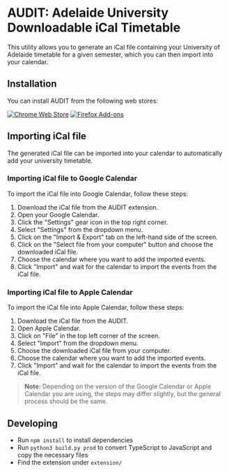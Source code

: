 # AUDIT: Adelaide University Downloadable iCal Timetable
This utility allows you to generate an iCal file containing your University of Adelaide timetable for a given semester, which you can then import into your calendar.

## Installation

You can install AUDIT from the following web stores:

[![Chrome Web Store](https://img.shields.io/chrome-web-store/v/[]?label=Chrome%20Web%20Store&logo=google-chrome&logoColor=white)]()
[![Firefox Add-ons](https://img.shields.io/amo/v/[]?label=Firefox%20Add-ons&logo=firefox-browser&logoColor=white)]()

## Importing iCal file

The generated iCal file can be imported into your calendar to automatically add your university timetable.

### Importing iCal file to Google Calendar

To import the iCal file into Google Calendar, follow these steps:

1. Download the iCal file from the AUDIT extension.
2. Open your Google Calendar.
3. Click the "Settings" gear icon in the top right corner.
4. Select "Settings" from the dropdown menu.
5. Click on the "Import & Export" tab on the left-hand side of the screen.
6. Click on the "Select file from your computer" button and choose the downloaded iCal file.
7. Choose the calendar where you want to add the imported events.
8. Click "Import" and wait for the calendar to import the events from the iCal file.

### Importing iCal file to Apple Calendar

To import the iCal file into Apple Calendar, follow these steps:

1. Download the iCal file from the AUDIT.
2. Open Apple Calendar.
3. Click on "File" in the top left corner of the screen.
4. Select "Import" from the dropdown menu.
5. Choose the downloaded iCal file from your computer.
6. Choose the calendar where you want to add the imported events.
7. Click "Import" and wait for the calendar to import the events from the iCal file.

> **Note:** Depending on the version of the Google Calendar or Apple Calendar you are using, the steps may differ slightly, but the general process should be the same.

## Developing 
- Run `npm install` to install dependencies
- Run `python3 build.py prod` to convert TypeScript to JavaScript and copy the necessary files
- Find the extension under `extension/`

